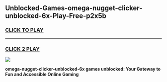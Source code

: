 
## Unblocked-Games-omega-nugget-clicker-unblocked-6x-Play-Free-p2x5b
<h3>
<a href="https://premium76.site?title=omega-nugget-clicker-unblocked-6x&ref=10A">CLICK TO PLAY</a></h3>
<hr>

<h3>
<a href="https://premium76.site?title=omega-nugget-clicker-unblocked-6x&ref=10A">CLICK 2 PLAY</a>
  
</h3>

<a href="https://premium76.site?title=omega-nugget-clicker-unblocked-6x&ref=10A"><img src="https://clearcache.store/games.png"></a>


**omega-nugget-clicker-unblocked-6x games unblocked: Your Gateway to Fun and Accessible Online Gaming**

